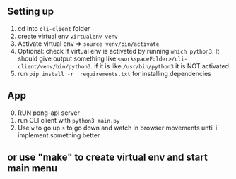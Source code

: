 ## Setting up
1. cd into `cli-client` folder
2. create virtual env `virtualenv venv`
3. Activate virtual env => `source venv/bin/activate`
4. Optional: check if virtual env is activated by running `which python3`. It should give output something like `<workspaceFolder>/cli-client/venv/bin/python3`. if it is like `/usr/bin/python3` it is NOT activated
5. run `pip install -r  requirements.txt` for installing dependencies

## App
0. RUN pong-api server
1. run CLI client with `python3 main.py`
2. Use `w` to go up `s` to go down and watch in browser movements until i implement something better

## or use **"make"** to create virtual env and start main menu
